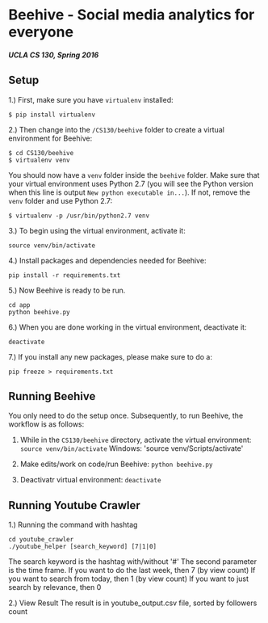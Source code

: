 # Beehive - Social media analytics for everyone
##### UCLA CS 130, Spring 2016

## Setup
1.) First, make sure you have `virtualenv` installed:
```
$ pip install virtualenv
```

2.) Then change into the `/CS130/beehive` folder to create a virtual environment for Beehive:
```
$ cd CS130/beehive
$ virtualenv venv
```

You should now have a `venv` folder inside the `beehive` folder. Make sure that your virtual environment uses Python 2.7 (you will see the Python version when this line is output `New python executable in...`). If not, remove the `venv` folder and use Python 2.7:

```
$ virtualenv -p /usr/bin/python2.7 venv
```

3.) To begin using the virtual environment, activate it:
```
source venv/bin/activate
```

4.) Install packages and dependencies needed for Beehive:
```
pip install -r requirements.txt
```

5.) Now Beehive is ready to be run.
```
cd app
python beehive.py
```

6.) When you are done working in the virtual environment, deactivate it:
```
deactivate
```

7.) If you install any new packages, please make sure to do a:
```
pip freeze > requirements.txt
```

## Running Beehive
You only need to do the setup once. Subsequently, to run Beehive, the workflow is as follows:

1. While in the `CS130/beehive` directory, activate the virtual environment: `source venv/bin/activate`
Windows: 'source venv/Scripts/activate'

2. Make edits/work on code/run Beehive: `python beehive.py`

3. Deactivatr virtual environment: `deactivate`

## Running Youtube Crawler

1.) Running the command with hashtag
```
cd youtube_crawler
./youtube_helper [search_keyword] [7|1|0] 
```
The search keyword is the hashtag with/without '#'
The second parameter is the time frame. 
If you want to do the last week, then 7 (by view count)
If you want to search from today, then 1 (by view count)
If you want to just search by relevance, then 0
 
2.) View Result
The result is in youtube_output.csv file, sorted by followers count

